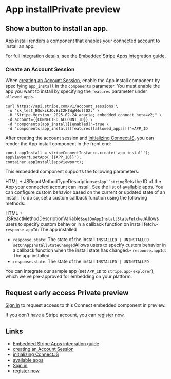 # App installPrivate preview

## Show a button to install an app.

App install renders a component that enables your connected account to install
an app.

For full integration details, see the [Embedded Stripe Apps integration
guide](https://docs.stripe.com/stripe-apps/embedded-apps).

### Create an Account Session

When [creating an Account
Session](https://docs.stripe.com/api/account_sessions/create), enable the App
install component by specifying `app_install` in the `components` parameter. You
must enable the app you want to install by specifying the `features` parameter
under `allowed_apps`.

```
curl https://api.stripe.com/v1/account_sessions \
 -u "sk_test_BQokikJOvBiI2HlWgH4olfQ2:" \
 -H "Stripe-Version: 2025-02-24.acacia; embedded_connect_beta=v2;" \
 -d account={{CONNECTED_ACCOUNT_ID}} \
 -d "components[app_install][enabled]"=true \
 -d "components[app_install][features][allowed_apps][]"=APP_ID
```

After creating the account session and [initializing
ConnectJS](https://docs.stripe.com/connect/get-started-connect-embedded-components#account-sessions),
you can render the App install component in the front end:

```
const appInstall = stripeConnectInstance.create('app-install');
appViewport.setApp('{{APP_ID}}');
container.appInstall(appViewport);
```

This embedded component supports the following parameters:

HTML + JSReactMethodTypeDescription`setApp``string`Sets the ID of the App your
connected account can install. See the list of [available
apps](https://docs.stripe.com/stripe-apps/embedded-apps#app-select).
You can configure custom behavior based on the current or updated state of an
install. To do so, set a custom callback function using the following methods:

HTML + JSReactMethodDescriptionVariables`setOnAppInstallStateFetched`Allows
users to specify custom behavior in a callback function on install fetch.-
`response.appId`: The app installed
- `response.state`: The state of the install `INSTALLED | UNINSTALLED`
`setOnAppInstallStateChanged`Allows users to specify custom behavior in a
callback function when the install state has changed.- `response.appId`: The app
installed
- `response.state`: The state of the install `INSTALLED | UNINSTALLED`

You can integrate our sample app (set `APP_ID` to `stripe.app-explorer`), which
we’ve pre-approved for embedding on your platform.

## Request early access Private preview

[Sign
in](https://dashboard.stripe.com/login?redirect=https%3A%2F%2Fdocs.stripe.com%2Fconnect%2Fsupported-embedded-components%2Fapp-install)
to request access to this Connect embedded component in preview.

If you don’t have a Stripe account, you can [register
now](https://dashboard.stripe.com/register).

## Links

- [Embedded Stripe Apps integration
guide](https://docs.stripe.com/stripe-apps/embedded-apps)
- [creating an Account
Session](https://docs.stripe.com/api/account_sessions/create)
- [initializing
ConnectJS](https://docs.stripe.com/connect/get-started-connect-embedded-components#account-sessions)
- [available apps](https://docs.stripe.com/stripe-apps/embedded-apps#app-select)
- [Sign
in](https://dashboard.stripe.com/login?redirect=https%3A%2F%2Fdocs.stripe.com%2Fconnect%2Fsupported-embedded-components%2Fapp-install)
- [register now](https://dashboard.stripe.com/register)